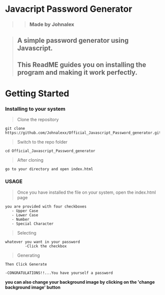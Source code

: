 # Javacript Password Generator 
>>  ### Made by Johnalex


>  ## A simple password generator using Javascript. 
>  ## This ReadME guides you on installing the program and making it work perfectly.

# Getting Started

### Installing to your system

> Clone the repository

    git clone https://github.com/Johnalexx/Official_Javascript_Password_generator.git

> Switch to the repo folder

    cd Official_Javascript_Password_generator

>   After cloning 

    go to your directory and open index.html

### USAGE

>Once you have installed the file on your system, open the index.html page

    you are provided with four checkboxes 
       - Upper Case
       - Lower Case
       - Number
       - Special Character

> Selecting 

    whatever you want in your password
             -Click the checkbox

> Generating

    Then Click Generate

    -CONGRATULATIONS!!...You have yourself a password

**you can also change your background image by clicking on the 'change background image' button**